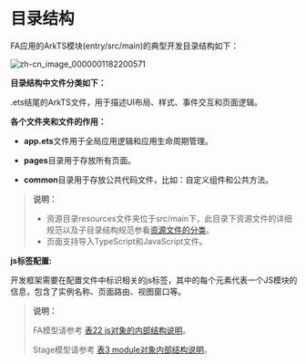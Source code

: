 # 目录结构


FA应用的ArkTS模块(entry/src/main)的典型开发目录结构如下：


![zh-cn_image_0000001182200571](figures/zh-cn_image_0000001182200571.png)


**目录结构中文件分类如下：**


.ets结尾的ArkTS文件，用于描述UI布局、样式、事件交互和页面逻辑。

**各个文件夹和文件的作用：**

- **app.ets**文件用于全局应用逻辑和应用生命周期管理。

- **pages**目录用于存放所有页面。

- **common**目录用于存放公共代码文件，比如：自定义组件和公共方法。


> **说明：**
>
> - 资源目录resources文件夹位于src/main下，此目录下资源文件的详细规范以及子目录结构规范参看[资源文件的分类](ui-ts-basic-resource-file-categories.md)。
>- 页面支持导入TypeScript和JavaScript文件。

**js标签配置:**

 开发框架需要在配置文件中标识相关的js标签，其中的每个元素代表一个JS模块的信息，包含了实例名称、页面路由、视图窗口等。 


> **说明：**
>
>  FA模型请参考 [表22 js对象的内部结构说明](../quick-start/package-structure.md#module对象的内部结构)。
>
>  Stage模型请参考 [表3 module对象内部结构说明](../quick-start/stage-structure.md#module对象内部结构)。
